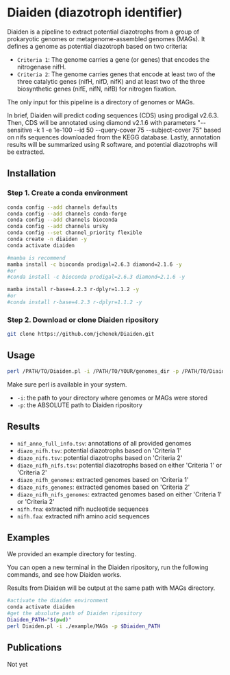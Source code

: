 Diaiden (diazotroph identifier)
=======

Diaiden is a pipeline to extract potential diazotrophs from a group of prokaryotic genomes or metagenome-assembled genomes (MAGs). It defines a genome as potential diazotroph based on two criteria:

- `Criteria 1`: The genome carries a gene (or genes) that encodes the nitrogenase nifH.
- `Criteria 2`: The genome carries genes that encode at least two of the three catalytic genes (nifH, nifD, nifK) and at least two of the three biosynthetic genes (nifE, nifN, nifB) for nitrogen fixation.

The only input for this pipeline is a directory of genomes or MAGs.

In brief, Diaiden will predict coding sequences (CDS) using prodigal v2.6.3. Then, CDS will be annotated using diamond v2.1.6 with parameters "--sensitive -k 1 -e 1e-100 --id 50 --query-cover 75 --subject-cover 75" based on nifs sequences downloaded from the KEGG database. Lastly, annotation results will be summarized using R software, and potential diazotrophs will be extracted.

Installation
---------------

### Step 1. Create a conda environment
```sh
conda config --add channels defaults
conda config --add channels conda-forge
conda config --add channels bioconda
conda config --add channels ursky
conda config --set channel_priority flexible
conda create -n diaiden -y
conda activate diaiden

#mamba is recommend
mamba install -c bioconda prodigal=2.6.3 diamond=2.1.6 -y
#or
#conda install -c bioconda prodigal=2.6.3 diamond=2.1.6 -y

mamba install r-base=4.2.3 r-dplyr=1.1.2 -y
#or
#conda install r-base=4.2.3 r-dplyr=1.1.2 -y
```

### Step 2. Download or clone Diaiden ripository
```sh
git clone https://github.com/jchenek/Diaiden.git
```

Usage
-----

```sh
perl /PATH/TO/Diaiden.pl -i /PATH/TO/YOUR/genomes_dir -p /PATH/TO/Diaiden_dir
```

Make sure perl is available in your system.
- `-i`: the path to your directory where genomes or MAGs were stored
- `-p`: the ABSOLUTE path to Diaiden ripository

Results
-----

- `nif_anno_full_info.tsv`: annotations of all provided genomes
- `diazo_nifh.tsv`: potential diazotrophs based on 'Criteria 1'
- `diazo_nifs.tsv`: potential diazotrophs based on 'Criteria 2'
- `diazo_nifh_nifs.tsv`: potential diazotrophs based on either 'Criteria 1' or 'Criteria 2'
- `diazo_nifh_genomes`: extracted genomes based on 'Criteria 1'
- `diazo_nifs_genomes`: extracted genomes based on 'Criteria 2'
- `diazo_nifh_nifs_genomes`: extracted genomes based on either 'Criteria 1' or 'Criteria 2'
- `nifh.fna`: extracted nifh nucleotide sequences
- `nifh.faa`: extracted nifh amino acid sequences

Examples
-----

We provided an example directory for testing.

You can open a new terminal in the Diaiden ripository, run the following commands, and see how Diaiden works.

Results from Diaiden will be output at the same path with MAGs directory.

```sh
#activate the diaiden environment
conda activate diaiden
#get the absolute path of Diaiden ripository
Diaiden_PATH="$(pwd)" 
perl Diaiden.pl -i ./example/MAGs -p $Diaiden_PATH
```

Publications
------------

Not yet
